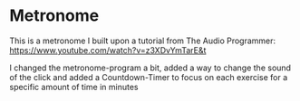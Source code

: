 # Metronome

This is a metronome I built upon a tutorial from The Audio Programmer: https://www.youtube.com/watch?v=z3XDvYmTarE&t

I changed the metronome-program a bit, added a way to change the sound of the click and added a Countdown-Timer to focus on each exercise for a specific amount of time in minutes
